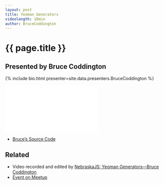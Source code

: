 ```yaml
---
layout: post
title: Yeoman Generators
videolength: 10min
author: BruceCoddington
---
```


# {{ page.title }}

## Presented by Bruce Coddington

{% include bio.html presenter=site.data.presenters.BruceCoddington %}

<div class="fluid-width-video-wrapper"><iframe src="//www.youtube.com/embed/oPfeuVtOGz4" frameborder="0" allowfullscreen></iframe></div>

* [Bruce’s Source Code](https://github.com/brucecoddington/generator-nebraska)

## Related

* Video recorded and edited by [NebraskaJS: Yeoman Generators—Bruce Coddington](http://www.youtube.com/watch?v=oPfeuVtOGz4)
* [Event on Meetup](http://www.meetup.com/nebraskajs/events/118573952/)